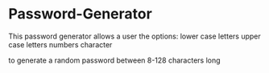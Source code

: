 # Password-Generator

This password generator allows a user the options:
lower case letters
upper case letters
numbers
character

to generate a random password between 8-128 characters long
